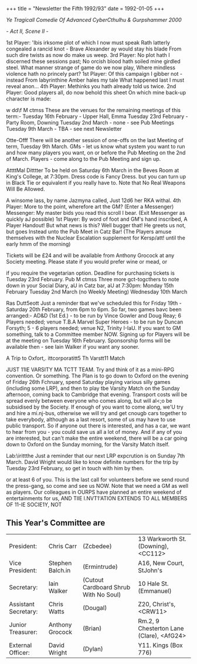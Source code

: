 +++
title = "Newsletter the Fifth 1992/93"
date = 1992-01-05
+++
 
_Ye Tragicall Comedie Of Advanced CyberCthulhu & Gurpshammer 2000_

_- Act II, Scene II -_

1st Player: 'Ibis irksome plot of which I now must speak Rath latterly congealed a rancid knot - Brave Alexander ay would stay his blade
From such dire twists as now do make us weep.
3rd Player: No plot hath I discerned these sessions past; No orcish blood hath soiled mine girdled steel. What manner strange of game do we now play, Where mindless violence hath no princely part?
1st Player: Of this campaign I gibber not - instead From labyrinthine Amber hales my tale What happened last I must reveal anon...
4th Player: Methinks you hath already told us twice. 2nd Player: Good players all, do now behold this sheet
On which mine back-up character is made:

w dd\f M ctmss
These are the venues for the remaining meetings of this term:-
Tuesday 16th February - Upper Hall, Emma Tuesday 23rd February - Party Room, Downing Tuesday 2nd March - none - see Pub Meetings Tuesday 9th March -  TBA - see next Newsletter

Otte-Offf
There will be another session of one-offs on the last Meeting of term, Tuesday 9th March. GMs - let us know what system you want to run and how many players you want, on or before the Pub Meeting on the 2nd of March. Players - come along to the Pub Meeting and sign up.

AttttMal Ditttter
To be held on Saturday 6th March in the Beves Room at King's College, at 7:30pm. Dress code is Fancy Dress. but you can turn up in Black Tie or equivalent if you really have to. Note that No Real Weapons Will Be Allowed.

A winsome lass, by name Jazmyna called, Just 12d6 her RKA withal.
4th Player: More to the point, wherefore art the GM?
(Enter a Messenger)
Messenger: My master bids you read this scroll I bear.
(Exit Messenger as quickly aJ possible)
1st Player: By word of foot and GM's hand inscribed, A Player Handout! But what news is this?
Well bugger that! He greets us not, but goes Instead unto the Pub Meet in Catz Bar!
(The Players amuse themselves with the Nuclear Escalation supplement for Kersp/att! until the early hmm of the morning)

Tickets will be £24 and will be available from Anthony Grocock at any Society meeting. Please state if you would prefer wine or mead, or

if you require the vegetarian option. Deadline for purchasing tickets is Tuesday 23rd February.
Pub M ctmss
Three more gct-togcthers to note down in your Social Diary, aU in Catz bar, aU at 7:30pm:­
Monday 15th February
Tuesday 2nd March (no Weekly Meeting)
Wednesday 10th March

Ras Dutt5eott
Just a reminder tbat we've scheduled this for Friday 19th - Saturday 20th February, from 6pm to 6pm. So far, two games bavc been arranged:-
AD&D (1st Ed.) - to be run by Vince Gowler and Doug Reay; 6 Players needed; venue T.B.A
Marvel Super Heroes - to be run by Duncan Forsyth; 5 - 6 players needed; venue N2, Trinity I-IaU.
If you want to GM something, talk to a Committee member NOW. Signing up for Players will be at the meeting on Tuesday 16th February. Sponsorship forms will be available then - see Iain Walker if you want any sooner.

A Trip to Oxfort,. ittcorporatitt5
Th Varstt11 Match

JUST 11IE VARSITY MA TCTT TEAM. Try and think
of it as a mini-RPG convention. Or something.
The Plan is to go down to Oxford on the evening of Friday 26th Fchruary, spend Saturday playing various silly games (including some LRP), and then to play tbe Varsity Match on the Sunday afternoon, coming back to Cambridge that evening. Transport costs will be spread evenly between everyone who comes along, but will al<;o be subsidised by the Society.
If enough of you want to come along, we'U try
and hire a mi.nj-bus, otherwise we will try and get cnougb cars together to take everybody, although as a last resort, some of us may have to use public transport. So if anyone out there is interested, and has a car, we want to hear from you - you could save us all a lot of money. And if any of you are interested, but can't make the entire weekend, there will be a car going down to Oxford on the Sunday morning, for the Varsity Match itself.

Lab:\irittthe
Just a reminder that our next LRP expcrution is on Sunday 7th March. David Wright would like to know definite numbers for the trip by Tuesday 23rd February, so get in touch with him by then.

or at least 6 of you. This is the last call for volunteers before we send round the press-gang, so come and see us NOW. Note that we need a GM as well as players. Our colleagues in OURPS have planned an entire weekend of entertainments for us, AND TllE l.NVT1'ATION EXTENDS TO ALL MEMBERS OF 11-IE SOCIE1Y, NOT

## This Year's Committee are

| | | | |
|-|-|-|-|
|President:| Chris Carr	|(Zcbedee) | 13 Warkworth St. (Downing), \<CC112\> |
|Vice President:| Stephen Balch.in|	(Ermintrude) | A16, New Court, StJohn's |
|Secretary:| Iain Walker	|(Cutout Cardboard Shrub With No Soul) | 10 Hale St. (Emmanuel) |
|Assistant Secretary:|  Chris Watts	|	(Dougal) | Z20, Christ's, \<CRW11\> |
|Junior Treasurer: |Anthony Grocock	| (Brian)| Rm.2, 9 Chesterton Lane (Clare), \<AfG24\> |
|External Officer:|David Wright		| (Dylan)| Y11. Kings (Box 776) |

